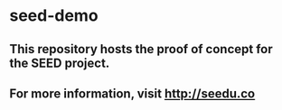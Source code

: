 # seed-demo

## This repository hosts the proof of concept for the SEED project.

## For more information, visit http://seedu.co
